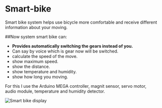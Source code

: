 # Smart-bike

Smart bike system helps use bicycle more comfortable and receive different information about your moving.

##Now system smart bike can:
* __Provides automatically switching the gears instead of you.__
* Can say by voice which is gear now will be switched.
* calculate the speed of the move.
* show maximum speed.
* show the distance.
* show temperature and humidity.
* show how long you moving.


For this I use the Arduino MEGA controller, magnit sensor, servo motor, audio module, temperature and humidity detector.


![Smart bike display](https://pp.vk.me/c630730/v630730338/35f91/-7k7lGVZpXI.jpg)